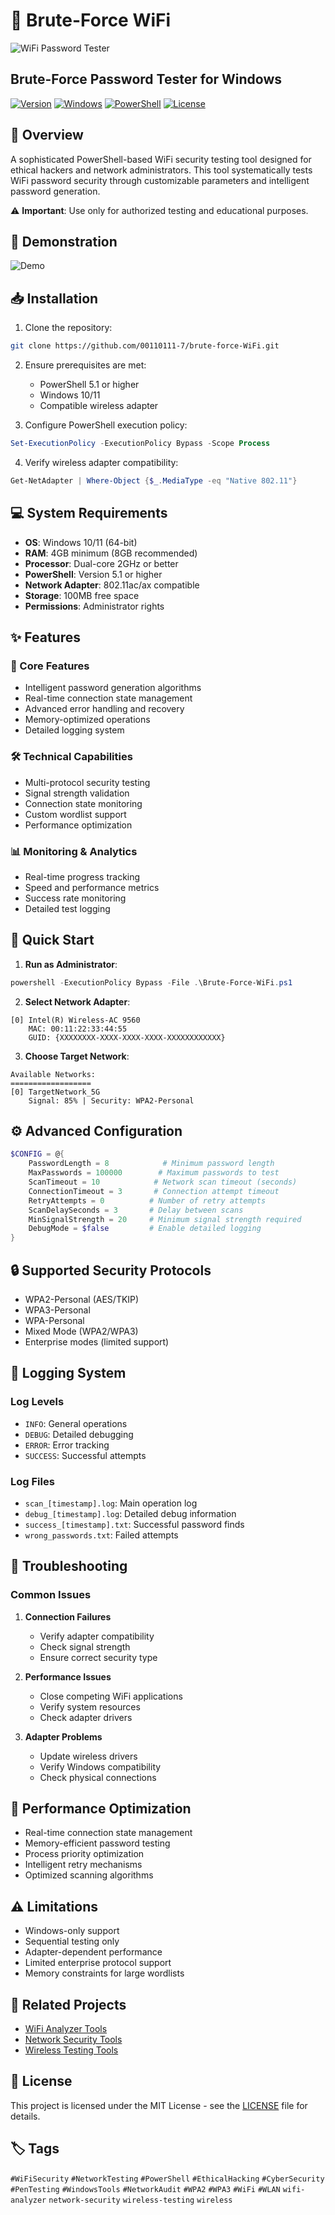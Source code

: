 # 🔐 Brute-Force WiFi 
![WiFi Password Tester](.github/images/header.png)
## Brute-Force Password Tester for Windows

[![Version](https://img.shields.io/badge/version-3.6-blue.svg)](https://github.com/00110111-7/brute-force-WiFi)
[![Windows](https://img.shields.io/badge/platform-Windows-lightgrey.svg)](https://github.com/00110111-7/brute-force-WiFi)
[![PowerShell](https://img.shields.io/badge/PowerShell-5.1+-blue.svg)](https://github.com/00110111-7/brute-force-WiFi)
[![License](https://img.shields.io/badge/license-MIT-green.svg)](LICENSE)

## 📖 Overview

A sophisticated PowerShell-based WiFi security testing tool designed for ethical hackers and network administrators. This tool systematically tests WiFi password security through customizable parameters and intelligent password generation.

⚠️ **Important**: Use only for authorized testing and educational purposes.

## 🎥 Demonstration

![Demo](demo/demo.gif)

## 📥 Installation

1. Clone the repository:
```bash
git clone https://github.com/00110111-7/brute-force-WiFi.git
```

2. Ensure prerequisites are met:
   - PowerShell 5.1 or higher
   - Windows 10/11
   - Compatible wireless adapter

3. Configure PowerShell execution policy:
```powershell
Set-ExecutionPolicy -ExecutionPolicy Bypass -Scope Process
```

4. Verify wireless adapter compatibility:
```powershell
Get-NetAdapter | Where-Object {$_.MediaType -eq "Native 802.11"}
```

## 💻 System Requirements

- **OS**: Windows 10/11 (64-bit)
- **RAM**: 4GB minimum (8GB recommended)
- **Processor**: Dual-core 2GHz or better
- **PowerShell**: Version 5.1 or higher
- **Network Adapter**: 802.11ac/ax compatible
- **Storage**: 100MB free space
- **Permissions**: Administrator rights

## ✨ Features

### 🔄 Core Features
- Intelligent password generation algorithms
- Real-time connection state management
- Advanced error handling and recovery
- Memory-optimized operations
- Detailed logging system

### 🛠️ Technical Capabilities
- Multi-protocol security testing
- Signal strength validation
- Connection state monitoring
- Custom wordlist support
- Performance optimization

### 📊 Monitoring & Analytics
- Real-time progress tracking
- Speed and performance metrics
- Success rate monitoring
- Detailed test logging

## 🚀 Quick Start

1. **Run as Administrator**:
```powershell
powershell -ExecutionPolicy Bypass -File .\Brute-Force-WiFi.ps1
```

2. **Select Network Adapter**:
```
[0] Intel(R) Wireless-AC 9560
    MAC: 00:11:22:33:44:55
    GUID: {XXXXXXXX-XXXX-XXXX-XXXX-XXXXXXXXXXXX}
```

3. **Choose Target Network**:
```
Available Networks:
==================
[0] TargetNetwork_5G
    Signal: 85% | Security: WPA2-Personal
```

## ⚙️ Advanced Configuration

```powershell
$CONFIG = @{
    PasswordLength = 8            # Minimum password length
    MaxPasswords = 100000        # Maximum passwords to test
    ScanTimeout = 10            # Network scan timeout (seconds)
    ConnectionTimeout = 3       # Connection attempt timeout
    RetryAttempts = 0          # Number of retry attempts
    ScanDelaySeconds = 3       # Delay between scans
    MinSignalStrength = 20     # Minimum signal strength required
    DebugMode = $false         # Enable detailed logging
}
```

## 🔒 Supported Security Protocols

- WPA2-Personal (AES/TKIP)
- WPA3-Personal
- WPA-Personal
- Mixed Mode (WPA2/WPA3)
- Enterprise modes (limited support)

## 📝 Logging System

### Log Levels
- `INFO`: General operations
- `DEBUG`: Detailed debugging
- `ERROR`: Error tracking
- `SUCCESS`: Successful attempts

### Log Files
- `scan_[timestamp].log`: Main operation log
- `debug_[timestamp].log`: Detailed debug information
- `success_[timestamp].txt`: Successful password finds
- `wrong_passwords.txt`: Failed attempts

## 🔧 Troubleshooting

### Common Issues
1. **Connection Failures**
   - Verify adapter compatibility
   - Check signal strength
   - Ensure correct security type

2. **Performance Issues**
   - Close competing WiFi applications
   - Verify system resources
   - Check adapter drivers

3. **Adapter Problems**
   - Update wireless drivers
   - Verify Windows compatibility
   - Check physical connections

## 🚀 Performance Optimization

- Real-time connection state management
- Memory-efficient password testing
- Process priority optimization
- Intelligent retry mechanisms
- Optimized scanning algorithms

## ⚠️ Limitations

- Windows-only support
- Sequential testing only
- Adapter-dependent performance
- Limited enterprise protocol support
- Memory constraints for large wordlists

## 🔗 Related Projects

- [WiFi Analyzer Tools](https://github.com/topics/wifi-analyzer)
- [Network Security Tools](https://github.com/topics/network-security)
- [Wireless Testing Tools](https://github.com/topics/wireless-testing)

## 📜 License

This project is licensed under the MIT License - see the [LICENSE](LICENSE) file for details.

## 🏷️ Tags

`#WiFiSecurity` `#NetworkTesting` `#PowerShell` `#EthicalHacking` `#CyberSecurity` `#PenTesting` `#WindowsTools` `#NetworkAudit` `#WPA2` `#WPA3` `#WiFi` `#WLAN` `wifi-analyzer` `network-security` `wireless-testing` `wireless` 
